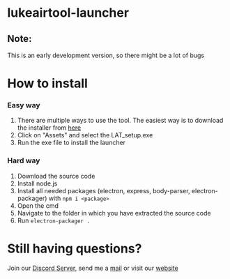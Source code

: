  # lukeairtool-launcher


## Note:

This is an early development version, so there might be a lot of bugs

  

  

# How to install
### Easy way
1. There are multiple ways to use the tool. The easiest way is to download the installer from [here](https://github.com/mrbrickstar/lukeairtool-launcher/releases)
2. Click on "Assets" and select the LAT_setup.exe
3. Run the exe file to install the launcher
### Hard way
1. Download the source code
2. Install node.js
3. Install all needed packages (electron, express, body-parser, electron-packager) with `npm i <package>`
4. Open the cmd
5. Navigate to the folder in which you have extracted the source code
6. Run `electron-packager .`



  
# Still having questions?
Join our [Discord Server](https://discord.com/invite/BACWQFt6BS), send me a [mail](mailto:bendix@lukeairtool.net) or visit our [website](https://lukeairtool.net)
